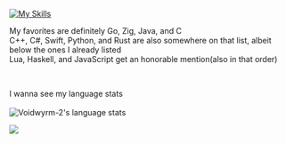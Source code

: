 [![My Skills](https://skillicons.dev/icons?i=go,cs,ruby,git,py,js,html,css,lua,neovim,vscode,apple,windows,npm,nodejs,idea,c,cpp,zig,java,blender)](https://skillicons.dev)
<br>

My favorites are definitely Go, Zig, Java, and C<br>
C++, C#, Swift, Python, and Rust are also somewhere on that list, albeit below the ones I already listed<br>
Lua, Haskell, and JavaScript get an honorable mention(also in that order)


<br>

I wanna see my language stats<br><br>
![Voidwyrm-2's language stats](https://github-readme-stats.vercel.app/api/top-langs/?username=voidwyrm-2&layout=compact&theme=synthwave&langs_count=20)


<p align="left">
	<img src="https://raw.githubusercontent.com/catppuccin/catppuccin/main/assets/footers/gray0_ctp_on_line.svg?sanitize=true" />
</p>
<!--https://github.com/catppuccin-->
